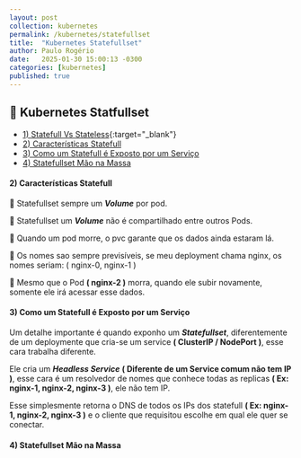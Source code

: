 ```yaml
---
layout: post
collection: kubernetes
permalink: /kubernetes/statefullset
title:  "Kubernetes Statefullset"
author: Paulo Rogério
date:   2025-01-30 15:00:13 -0300
categories: [kubernetes]
published: true
---
```


## 🚀 Kubernetes Statfullset

- [1) Statefull Vs Stateless](https://paulo-rogerio.github.io/kubernetes/statefull-stateless){:target="_blank"}
- [2) Características Statefull](#2-características-statefull)
- [3) Como um Statefull é Exposto por um Serviço](#3-como-um-statefull-é-exposto-por-um-serviço)
- [4) Statefullset Mão na Massa](#4-statefullset-mão-na-massa)

#### 2) Características Statefull

🔸 Statefullset sempre um ***Volume*** por pod. 

🔸 Statefullset um ***Volume*** não é compartilhado entre outros Pods. 

🔸 Quando um pod morre, o pvc garante que os dados ainda estaram lá.

🔸 Os nomes sao sempre previsíveis, se meu deployment chama nginx, os nomes seriam: ( nginx-0, nginx-1 )

🔸 Mesmo que o Pod **( nginx-2 )** morra, quando ele subir novamente, somente ele irá acessar esse dados.

#### 3) Como um Statefull é Exposto por um Serviço

Um detalhe importante é quando exponho um ***Statefullset***, diferentemente de um deploymente que cria-se um service **( ClusterIP / NodePort )**, esse cara trabalha diferente.

Ele cria um ***Headless Service*** **( Diferente de um Service comum não tem IP )**, esse cara é um resolvedor de nomes que conhece todas as replicas **( Ex: nginx-1, nginx-2, nginx-3 )**, ele não tem IP. 

Esse simplesmente retorna o DNS de todos os IPs dos statefull **( Ex: nginx-1, nginx-2, nginx-3 )** e o cliente que requisitou escolhe em qual ele quer se conectar.

#### 4) Statefullset Mão na Massa